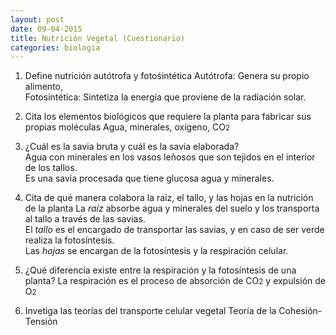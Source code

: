 ```yaml
---
layout: post
date: 09-04-2015
title: Nutrición Vegetal (Cuestionario)
categories: biologia
---
```


1.  Define nutrición autótrofa y fotośintética 
    Autótrofa: Genera su propio alimento,  
    Fotosintética: Sintetiza la energía que proviene de la radiación solar. 

2.  Cita los elementos biológicos que requiere la planta para fabricar sus propias moléculas 
    Agua, minerales, oxígeno, CO<small>2</small>  

3.  ¿Cuál es la savia bruta y cuál es la savia elaborada?  
    Agua con minerales en los vasos leñosos que son tejidos en el interior de los tallos.  
    Es una savia procesada que tiene glucosa agua y minerales. 

4.  Cita de qué manera colabora la raíz, el tallo, y las hojas en la nutrición de la planta 
    La _raíz_ absorbe agua y minerales del suelo y los transporta al tallo a través de las savias.  
    El _tallo_ es el encargado de transportar las savias, y en caso de ser verde realiza la fotosíntesis.  
    Las _hojas_ se encargan de la fotosíntesis y la respiración celular. 

5.  ¿Qué diferencia existe entre la respiración y la fotosíntesis de una planta?
	La respiración es el proceso de absorción de CO<small>2</small> y expulsión de O<small>2</small>

7.  Invetiga las teorías del transporte celular vegetal
	Teoría de la Cohesión-Tensión